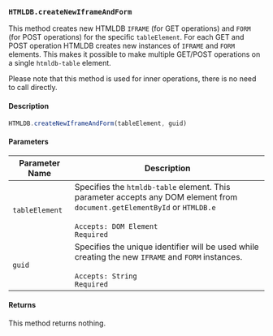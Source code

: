 ### `HTMLDB.createNewIframeAndForm`

This method creates new HTMLDB `IFRAME` (for GET operations) and `FORM` (for POST operations) for the specific `tableElement`. For each GET and POST operation HTMLDB creates new instances of `IFRAME` and `FORM` elements. This makes it possible to make multiple GET/POST operations on a single `htmldb-table` element.

Please note that this method is used for inner operations, there is no need to call directly.

#### Description

```javascript
HTMLDB.createNewIframeAndForm(tableElement, guid)
```

#### Parameters

| Parameter Name             | Description                               |
| -------------------------- | ----------------------------------------- |
| `tableElement` | Specifies the `htmldb-table` element. This parameter accepts any DOM element from `document.getElementById` or `HTMLDB.e`<br><br>`Accepts: DOM Element`<br>`Required` |
| `guid` | Specifies the unique identifier will be used while creating the new `IFRAME` and `FORM` instances.<br><br>`Accepts: String`<br>`Required` |

#### Returns

This method returns nothing.